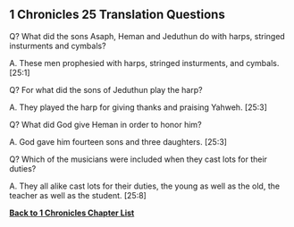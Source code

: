 ## 1 Chronicles 25 Translation Questions ##

Q? What did the sons Asaph, Heman and Jeduthun do with harps, stringed insturments and cymbals?

A. These men prophesied with harps, stringed insturments, and cymbals. [25:1]

Q? For what did the sons of Jeduthun play the harp?

A. They played the harp for giving thanks and praising Yahweh. [25:3]

Q? What did God give Heman in order to honor him?

A. God gave him fourteen sons and three daughters. [25:3]

Q? Which of the musicians were included when they cast lots for their duties?

A. They all alike cast lots for their duties, the young as well as the old, the teacher as well as the student. [25:8]

__[Back to 1 Chronicles Chapter List](./)__

